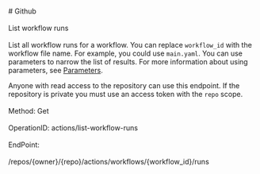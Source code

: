 <br>#     Github</br>
<br>List workflow runs</br>
<br>List all workflow runs for a workflow. You can replace `workflow_id` with the workflow file name. For example, you could use `main.yaml`. You can use parameters to narrow the list of results. For more information about using parameters, see [Parameters](https://developer.github.com/v3/#parameters).

Anyone with read access to the repository can use this endpoint. If the repository is private you must use an access token with the `repo` scope.</br>
<br>Method: Get</br>
<br>OperationID: actions/list-workflow-runs</br>
<br>EndPoint:</br>
<br>/repos/{owner}/{repo}/actions/workflows/{workflow_id}/runs</br>
